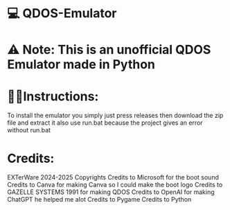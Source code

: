 # 💻 QDOS-Emulator
# ⚠ Note: This is an unofficial QDOS Emulator made in Python
# 👨‍🏫Instructions:
To install the emulator you simply just press releases then download the zip file and extract it also use run.bat because the project gives an error without run.bat
# Credits:
EXTerWare 2024-2025 Copyrights
Credits to Microsoft for the boot sound
Credits to Canva for making Canva so I could make the boot logo
Credits to GAZELLE SYSTEMS 1991 for making QDOS
Credits to OpenAI for making ChatGPT he helped me alot
Credits to Pygame
Credits to Python
